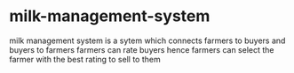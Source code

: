 # milk-management-system
milk management system is a sytem which connects farmers to buyers and buyers to farmers farmers can rate buyers hence farmers can select the farmer with the best rating to sell to them
